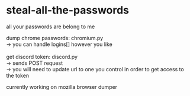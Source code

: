 # steal-all-the-passwords
all your passwords are belong to me

dump chrome passwords: chromium.py<br />
    -> you can handle logins[] however you like<br />
<br />
get discord token: discord.py<br />
    -> sends POST request<br />
    -> you will need to update url to one you control in order to get access to the token<br />

currently working on mozilla browser dumper
